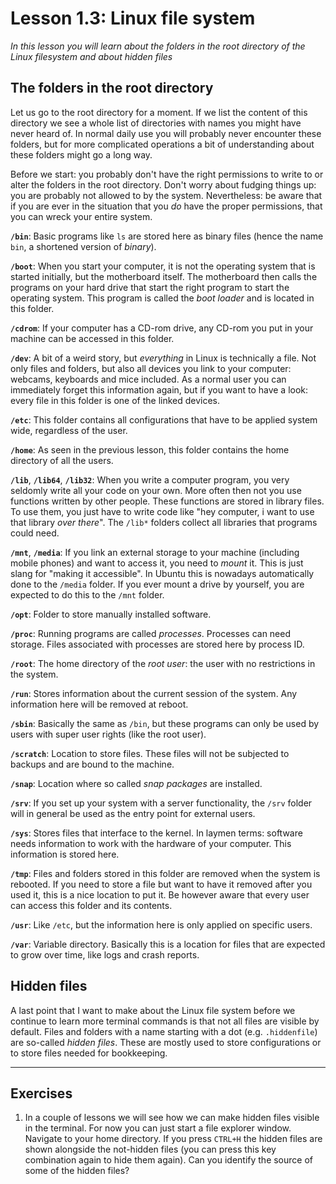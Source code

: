 # Lesson 1.3: Linux file system
*In this lesson you will learn about the folders in the root directory of the Linux filesystem and about hidden files*

## The folders in the root directory
Let us go to the root directory for a moment. If we list the content of this directory we see a whole list of directories with names you might have never heard of. In normal daily use you will probably never encounter these folders, but for more complicated operations a bit of understanding about these folders might go a long way.

Before we start: you probably don't have the right permissions to write to or alter the folders in the root directory. Don't worry about fudging things up: you are probably not allowed to by the system. Nevertheless: be aware that if you are ever in the situation that you *do* have the proper permissions, that you can wreck your entire system.

**`/bin`**: Basic programs like `ls` are stored here as binary files (hence the name `bin`, a shortened version of *binary*).

**`/boot`**: When you start your computer, it is not the operating system that is started initially, but the motherboard itself. The motherboard then calls the programs on your hard drive that start the right program to start the operating system. This program is called the *boot loader* and is located in this folder.

**`/cdrom`**: If your computer has a CD-rom drive, any CD-rom you put in your machine can be accessed in this folder.

**`/dev`**: A bit of a weird story, but *everything* in Linux is technically a file. Not only files and folders, but also all devices you link to your computer: webcams, keyboards and mice included. As a normal user you can immediately forget this information again, but if you want to have a look: every file in this folder is one of the linked devices.

**`/etc`**: This folder contains all configurations that have to be applied system wide, regardless of the user.

**`/home`**: As seen in the previous lesson, this folder contains the home directory of all the users.

**`/lib`**, **`/lib64`**, **`/lib32`**: When you write a computer program, you very seldomly write all your code on your own. More often then not you use functions written by other people. These functions are stored in library files. To use them, you just have to write code like "hey computer, i want to use that library *over there*". The `/lib*` folders collect all libraries that programs could need.

**`/mnt`**, **`/media`**: If you link an external storage to your machine (including mobile phones) and want to access it, you need to *mount* it. This is just slang for "making it accessible". In Ubuntu this is nowadays automatically done to the `/media` folder. If you ever mount a drive by yourself, you are expected to do this to the `/mnt` folder.

**`/opt`**: Folder to store manually installed software.

**`/proc`**: Running programs are called *processes*. Processes can need storage. Files associated with processes are stored here by process ID.

**`/root`**: The home directory of the *root user*: the user with no restrictions in the system.

**`/run`**: Stores information about the current session of the system. Any information here will be removed at reboot.

**`/sbin`**: Basically the same as `/bin`, but these programs can only be used by users with super user rights (like the root user).

**`/scratch`**: Location to store files. These files will not be subjected to backups and are bound to the machine.

**`/snap`**: Location where so called *snap packages* are installed.

**`/srv`**: If you set up your system with a server functionality, the `/srv` folder will in general be used as the entry point for external users.

**`/sys`**: Stores files that interface to the kernel. In laymen terms: software needs information to work with the hardware of your computer. This information is stored here.

**`/tmp`**: Files and folders stored in this folder are removed when the system is rebooted. If you need to store a file but want to have it removed after you used it, this is a nice location to put it. Be however aware that every user can access this folder and its contents.

**`/usr`**: Like `/etc`, but the information here is only applied on specific users.

**`/var`**: Variable directory. Basically this is a location for files that are expected to grow over time, like logs and crash reports.

## Hidden files
A last point that I want to make about the Linux file system before we continue to learn more terminal commands is that not all files are visible by default. Files and folders with a name starting with a dot (e.g. `.hiddenfile`) are so-called *hidden files*. These are mostly used to store configurations or to store files needed for bookkeeping.

---
## Exercises
1. In a couple of lessons we will see how we can make hidden files visible in the terminal. For now you can just start a file explorer window. Navigate to your home directory. If you press `CTRL+H` the hidden files are shown alongside the not-hidden files (you can press this key combination again to hide them again). Can you identify the source of some of the hidden files?
